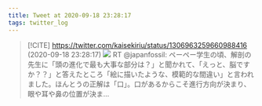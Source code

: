 ```yaml
---
title: Tweet at 2020-09-18 23:28:17
tags: twitter_log
---
```


> [!CITE] https://twitter.com/kaisekiriu/status/1306963259660988416 (2020-09-18 23:28:17)
> ![](https://twitter.com/kaisekiriu/status/1306963259660988416)
> RT @japanfossil: ペーペー学生の頃、解剖の先生に「頭の進化で最も大事な部分は？」と聞かれて、「えっと、脳ですか？？」と答えたところ「絵に描いたような、模範的な間違い」と言われました。ほんとうの正解は「口」。口があるからこそ進行方向が決まり、眼や耳や鼻の位置が決ま…
